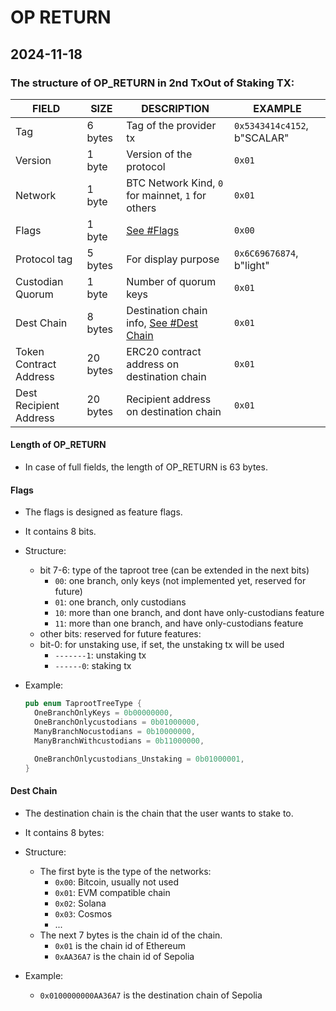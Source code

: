 # OP RETURN

## 2024-11-18

### The structure of OP_RETURN in 2nd TxOut of Staking TX:

| FIELD                  | SIZE     | DESCRIPTION                                            | EXAMPLE                     |
| ---------------------- | -------- | ------------------------------------------------------ | --------------------------- |
| Tag                    | 6 bytes  | Tag of the provider tx                                 | `0x5343414c4152`, b"SCALAR" |
| Version                | 1 byte   | Version of the protocol                                | `0x01`                      |
| Network                | 1 byte   | BTC Network Kind, `0` for mainnet, `1` for others      | `0x01`                      |
| Flags                  | 1 byte   | [See #Flags](#flags)                                   | `0x00`                      |
| Protocol tag           | 5 bytes  | For display purpose                                    | `0x6C69676874`, b"light"    |
| Custodian Quorum       | 1 byte   | Number of quorum keys                                  | `0x01`                      |
| Dest Chain             | 8 bytes  | Destination chain info, [See #Dest Chain](#dest-chain) | `0x01`                      |
| Token Contract Address | 20 bytes | ERC20 contract address on destination chain            | `0x01`                      |
| Dest Recipient Address | 20 bytes | Recipient address on destination chain                 | `0x01`                      |

#### Length of OP_RETURN

- In case of full fields, the length of OP_RETURN is 63 bytes.

#### Flags

- The flags is designed as feature flags.
- It contains 8 bits.
- Structure:

  - bit 7-6: type of the taproot tree (can be extended in the next bits)
    - `00`: one branch, only keys (not implemented yet, reserved for future)
    - `01`: one branch, only custodians
    - `10`: more than one branch, and dont have only-custodians feature
    - `11`: more than one branch, and have only-custodians feature
  - other bits: reserved for future features:
  - bit-0: for unstaking use, if set, the unstaking tx will be used
    - `-------1`: unstaking tx
    - `------0`: staking tx

- Example:

  ```rust
  pub enum TaprootTreeType {
    OneBranchOnlyKeys = 0b00000000,
    OneBranchOnlycustodians = 0b01000000,
    ManyBranchNocustodians = 0b10000000,
    ManyBranchWithcustodians = 0b11000000,

    OneBranchOnlycustodians_Unstaking = 0b01000001,
  }
  ```

#### Dest Chain

- The destination chain is the chain that the user wants to stake to.
- It contains 8 bytes:
- Structure:

  - The first byte is the type of the networks:
    - `0x00`: Bitcoin, usually not used
    - `0x01`: EVM compatible chain
    - `0x02`: Solana
    - `0x03`: Cosmos
    - ...
  - The next 7 bytes is the chain id of the chain.
    - `0x01` is the chain id of Ethereum
    - `0xAA36A7` is the chain id of Sepolia

- Example:
  - `0x0100000000AA36A7` is the destination chain of Sepolia
